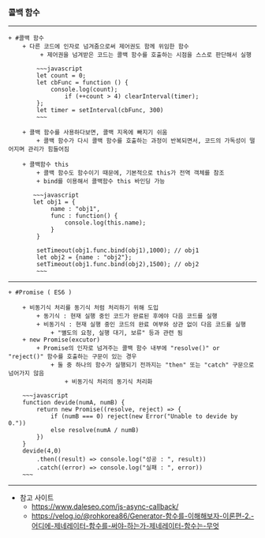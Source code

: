### 콜백 함수
--------------------
    + #콜백 함수
        + 다른 코드에 인자로 넘겨줌으로써 제어권도 함께 위임한 함수
             + 제어권을 넘겨받은 코드는 콜백 함수를 호출하는 시점을 스스로 판단해서 실행
        
            ~~~javascript
            let count = 0;
            let cbFunc = function () {
                console.log(count);
                    if (++count > 4) clearInterval(timer);
            };
            let timer = setInterval(cbFunc, 300)
            ~~~
        
        + 콜백 함수를 사용하다보면, 콜백 지옥에 빠지기 쉬움
            + 콜백 함수가 다시 콜백 함수를 호출하는 과정이 반복되면서, 코드의 가독성이 떨어지며 관리가 힘들어짐
                
        + 콜백함수 this
            + 콜백 함수도 함수이기 때문에, 기본적으로 this가 전역 객체를 참조
            + bind를 이용해서 콜백함수 this 바인딩 가능
            
           ~~~javascript
           let obj1 = {
            	name : "obj1",
                func : function() {
                    console.log(this.name);
                }
            }

            setTimeout(obj1.func.bind(obj1),1000); // obj1
            let obj2 = {name : "obj2"};
            setTimeout(obj1.func.bind(obj2),1500); // obj2
            ~~~

----------------

    + #Promise ( ES6 )

        + 비동기식 처리를 동기식 처럼 처리하기 위해 도입
            + 동기식 : 현재 실행 중인 코드가 완료된 후에야 다음 코드를 실행
            + 비동기식 : 현재 실행 중인 코드의 완료 여부와 상관 없이 다음 코드를 실행
                + "별도의 요청, 실행 대기, 보류" 등과 관련 됨
        + new Promise(excutor)
            + Promise의 인자로 넘겨주는 콜백 함수 내부에 "resolve()" or "reject()" 함수를 호출하는 구문이 있는 경우
                + 둘 중 하나의 함수가 실행되기 전까지는 "then" 또는 "catch" 구문으로 넘어가지 않음
                    + 비동기식 처리의 동기식 처리화

        ~~~javascript
        function devide(numA, numB) {
            return new Promise((resolve, reject) => {
                if (numB === 0) reject(new Error("Unable to devide by 0."))
                else resolve(numA / numB)
            })
        }
        devide(4,0)
            .then((result) => console.log("성공 : ", result))
            .catch((error) => console.log("실패 : ", error))
        ~~~


-----------------
+ 참고 사이트
    + https://www.daleseo.com/js-async-callback/
    + https://velog.io/@rohkorea86/Generator-함수를-이해해보자-이론편-2.-어디에-제네레이터-함수를-써야-하는가-제네레이터-함수는-무엇
